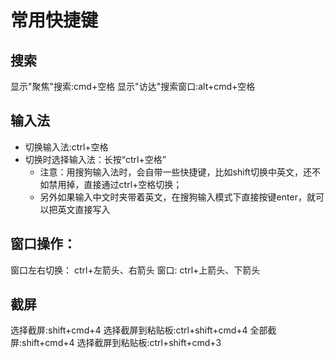 # 常用快捷键

## 搜索
显示"聚焦"搜索:cmd+空格
显示"访达"搜索窗口:alt+cmd+空格
## 输入法
- 切换输入法:ctrl+空格
- 切换时选择输入法：长按“ctrl+空格”
  - 注意：用搜狗输入法时，会自带一些快捷键，比如shift切换中英文，还不如禁用掉，直接通过ctrl+空格切换；
  - 另外如果输入中文时夹带着英文，在搜狗输入模式下直接按键enter，就可以把英文直接写入

## 窗口操作：
窗口左右切换： ctrl+左箭头、右箭头
窗口:   ctrl+上箭头、下箭头
## 截屏
选择截屏:shift+cmd+4
选择截屏到粘贴板:ctrl+shift+cmd+4
全部截屏:shift+cmd+4
选择截屏到粘贴板:ctrl+shift+cmd+3


